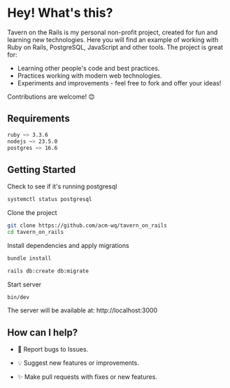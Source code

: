 # Hey! What's this?

Tavern on the Rails is my personal non-profit project, created for fun and learning new technologies. Here you will find an example of working with Ruby on Rails, PostgreSQL, JavaScript and other tools. 
The project is great for:
- Learning other people's code and best practices.
- Practices working with modern web technologies.
- Experiments and improvements - feel free to fork and offer your ideas!

Contributions are welcome! 😊

## Requirements

```bash
ruby ~> 3.3.6
nodejs ~> 23.5.0
postgres ~> 16.6
```

## Getting Started

Check to see if it's running postgresql

```bash
systemctl status postgresql
```

Clone the project

```bash
git clone https://github.com/acm-wq/tavern_on_rails
cd tavern_on_rails
```

Install dependencies and apply migrations

```bash
bundle install

rails db:create db:migrate
```

Start server 

```bash
bin/dev
```

The server will be available at: http://localhost:3000

## How can I help?

- 🐞 Report bugs to Issues.

- 💡 Suggest new features or improvements.

- ✨ Make pull requests with fixes or new features.